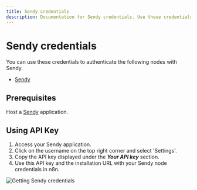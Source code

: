 ```yaml
---
title: Sendy credentials
description: Documentation for Sendy credentials. Use these credentials to authenticate Sendy in n8n, a workflow automation platform.
---
```


# Sendy credentials

You can use these credentials to authenticate the following nodes with Sendy.

- [Sendy](/integrations/builtin/app-nodes/n8n-nodes-base.sendy/)

## Prerequisites

Host a [Sendy](https://sendy.co/get-started) application.

## Using API Key

1. Access your Sendy application.
2. Click on the username on the top right corner and select 'Settings'.
3. Copy the API key displayed under the ***Your API key*** section.
4. Use this API key and the installation URL with your Sendy node credentials in n8n.

![Getting Sendy credentials](/_images/integrations/builtin/credentials/sendy/using-api.gif)

